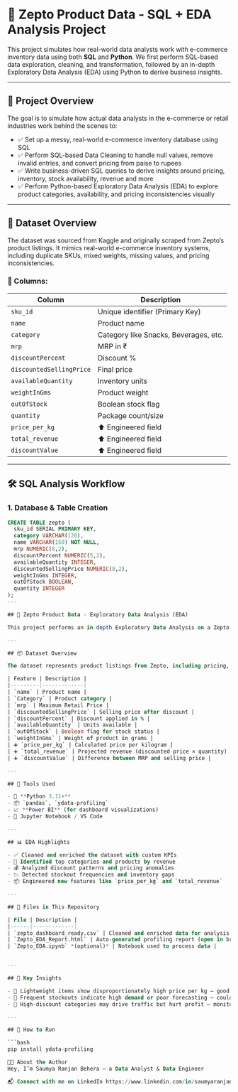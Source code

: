 # 🛒 Zepto Product Data - SQL + EDA Analysis Project

This project simulates how real-world data analysts work with e-commerce inventory data using both **SQL** and **Python**. We first perform SQL-based data exploration, cleaning, and transformation, followed by an in-depth Exploratory Data Analysis (EDA) using Python to derive business insights.

---

## 📌 Project Overview

The goal is to simulate how actual data analysts in the e-commerce or retail industries work behind the scenes to:

- ✅ Set up a messy, real-world e-commerce inventory database using SQL
- ✅ Perform SQL-based Data Cleaning to handle null values, remove invalid entries, and convert pricing from paise to rupees
- ✅ Write business-driven SQL queries to derive insights around pricing, inventory, stock availability, revenue and more
- ✅ Perform Python-based Exploratory Data Analysis (EDA) to explore product categories, availability, and pricing inconsistencies visually

---

## 📁 Dataset Overview

The dataset was sourced from Kaggle and originally scraped from Zepto’s product listings. It mimics real-world e-commerce inventory systems, including duplicate SKUs, mixed weights, missing values, and pricing inconsistencies.

### 🧾 Columns:

| Column                  | Description                                          |
|-------------------------|------------------------------------------------------|
| `sku_id`                | Unique identifier (Primary Key)                     |
| `name`                  | Product name                                        |
| `category`              | Category like Snacks, Beverages, etc.              |
| `mrp`                   | MRP in ₹                                             |
| `discountPercent`       | Discount %                                           |
| `discountedSellingPrice`| Final price                                          |
| `availableQuantity`     | Inventory units                                      |
| `weightInGms`           | Product weight                                       |
| `outOfStock`            | Boolean stock flag                                   |
| `quantity`              | Package count/size                                   |
| `price_per_kg`          | ⬆️ Engineered field                                  |
| `total_revenue`         | ⬆️ Engineered field                                  |
| `discountValue`         | ⬆️ Engineered field                                  |

---

## 🛠️ SQL Analysis Workflow

### 1. Database & Table Creation

```sql
CREATE TABLE zepto (
  sku_id SERIAL PRIMARY KEY,
  category VARCHAR(120),
  name VARCHAR(150) NOT NULL,
  mrp NUMERIC(8,2),
  discountPercent NUMERIC(5,2),
  availableQuantity INTEGER,
  discountedSellingPrice NUMERIC(8,2),
  weightInGms INTEGER,
  outOfStock BOOLEAN,
  quantity INTEGER
);
---

## 🛒 Zepto Product Data - Exploratory Data Analysis (EDA)

This project performs an in-depth Exploratory Data Analysis on a Zepto product dataset to uncover trends, detect anomalies, and generate business insights.

---

## 📦 Dataset Overview

The dataset represents product listings from Zepto, including pricing, discounts, inventory availability, and categories.

| Feature | Description |
|---------|-------------|
| `name` | Product name |
| `Category` | Product category |
| `mrp` | Maximum Retail Price |
| `discountedSellingPrice` | Selling price after discount |
| `discountPercent` | Discount applied in % |
| `availableQuantity` | Units available |
| `outOfStock` | Boolean flag for stock status |
| `weightInGms` | Weight of product in grams |
| ➕ `price_per_kg` | Calculated price per kilogram |
| ➕ `total_revenue` | Projected revenue (discounted price × quantity) |
| ➕ `discountValue` | Difference between MRP and selling price |

---

## 🧪 Tools Used

- 🐍 **Python 3.11+**
- 📦 `pandas`, `ydata-profiling`
- 📈 **Power BI** (for dashboard visualizations)
- 📝 Jupyter Notebook / VS Code

---

## 📊 EDA Highlights

- ✅ Cleaned and enriched the dataset with custom KPIs
- 📌 Identified top categories and products by revenue
- 💰 Analyzed discount patterns and pricing anomalies
- 📉 Detected stockout frequencies and inventory gaps
- 📦 Engineered new features like `price_per_kg` and `total_revenue`

---

## 📁 Files in This Repository

| File | Description |
|------|-------------|
| `zepto_dashboard_ready.csv` | Cleaned and enriched data for analysis |
| `Zepto_EDA_Report.html` | Auto-generated profiling report (open in browser) |
| `Zepto_EDA.ipynb` *(optional)* | Notebook used to process data |


---

## 📌 Key Insights

- 💸 Lightweight items show disproportionately high price per kg — good candidates for bundling or value packs.
- 🧺 Frequent stockouts indicate high demand or poor forecasting — could benefit from auto-reordering logic.
- 🎯 High-discount categories may drive traffic but hurt profit — monitor for upselling or loyalty campaigns.

---

## 🚀 How to Run

```bash
pip install ydata-profiling

👨‍💻 About the Author
Hey, I’m Saumya Ranjan Behera — a Data Analyst & Data Engineer

📬 Connect with me on LinkedIn https://www.linkedin.com/in/saumyaranjanbehera/

